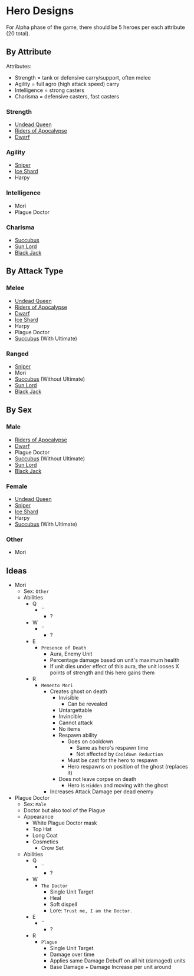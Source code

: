 # Hero Designs

For Alpha phase of the game, there should be 5 heroes per each attribute (20 total).

## By Attribute

Attributes:
- Strength = tank or defensive carry/support, often melee
- Agility = full agro (high attack speed) carry
- Intelligence = strong casters
- Charisma = defensive casters, fast casters

### Strength
- [Undead Queen](Undead_Queen.md)
- [Riders of Apocalypse](Riders_of_Apocalypse.md)
- [Dwarf](Dwarf.md)

### Agility
- [Sniper](Sniper.md)
- [Ice Shard](Ice_Shard.md)
- Harpy

### Intelligence
- Mori
- Plague Doctor

### Charisma
- [Succubus](Succubus.md)
- [Sun Lord](Sun_Lord.md)
- [Black Jack](Black_Jack.md)

## By Attack Type

### Melee
- [Undead Queen](Undead_Queen.md)
- [Riders of Apocalypse](Riders_of_Apocalypse.md)
- [Dwarf](Dwarf.md)
- [Ice Shard](Ice_Shard.md)
- Harpy
- Plague Doctor
- [Succubus](Succubus.md) (With Ultimate)

### Ranged
- [Sniper](Sniper.md)
- Mori
- [Succubus](Succubus.md) (Without Ultimate)
- [Sun Lord](Sun_Lord.md)
- [Black Jack](Black_Jack.md)

## By Sex

### Male
- [Riders of Apocalypse](Riders_of_Apocalypse.md)
- [Dwarf](Dwarf.md)
- Plague Doctor
- [Succubus](Succubus.md) (Without Ultimate)
- [Sun Lord](Sun_Lord.md)
- [Black Jack](Black_Jack.md)

### Female
- [Undead Queen](Undead_Queen.md)
- [Sniper](Sniper.md)
- [Ice Shard](Ice_Shard.md)
- Harpy
- [Succubus](Succubus.md) (With Ultimate)

### Other
- Mori

## Ideas

- Mori
  - Sex: `Other`
  - Abilities
    - Q
      - ``
        - ?
    - W
      - ``
        - ?
    - E
      - `Presence of Death`
        - Aura, Enemy Unit
        - Percentage damage based on unit's maximum health
        - If unit dies under effect of this aura, the unit looses X points of strength and this hero gains them
    - R
      - `Memento Mori`
        - Creates ghost on death
          - Invisible
            - Can be revealed
          - Untargettable
          - Invincible
          - Cannot attack
          - No items
          - Respawn ability
            - Goes on cooldown
              - Same as hero's respawn time
              - Not affected by `Cooldown Reduction`
            - Must be cast for the hero to respawn
            - Hero respawns on position of the ghost (replaces it)
          - Does not leave corpse on death
            - Hero is `Hidden` and moving with the ghost
        - Increases Attack Damage per dead enemy
- Plague Doctor
  - Sex: `Male`
  - Doctor but also tool of the Plague
  - Appearance
    - White Plague Doctor mask
    - Top Hat
    - Long Coat
    - Cosmetics
      - Crow Set
  - Abilities
    - Q
      - ``
        - ?
    - W
      - `The Doctor`
        - Single Unit Target
        - Heal
        - Soft dispell
        - Lore: `Trust me, I am the Doctor.`
    - E
      - ``
        - ?
    - R
      - `Plague`
        - Single Unit Target
        - Damage over time
        - Applies same Damage Debuff on all hit (damaged) units
        - Base Damage + Damage Increase per unit around
